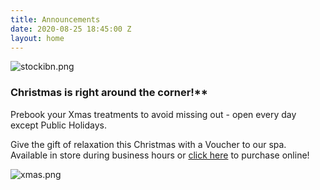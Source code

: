 ```yaml
---
title: Announcements
date: 2020-08-25 18:45:00 Z
layout: home
---
```


![stockibn.png](/uploads/stockibn.png)
### Christmas is right around the corner!**

Prebook your Xmas treatments to avoid missing out - open every day except Public Holidays.

Give the gift of relaxation this Christmas with a Voucher to our spa. Available in store during business hours or [click here](https://bit.ly/3ktuXda) to purchase online!

![xmas.png](/uploads/xmas.png)